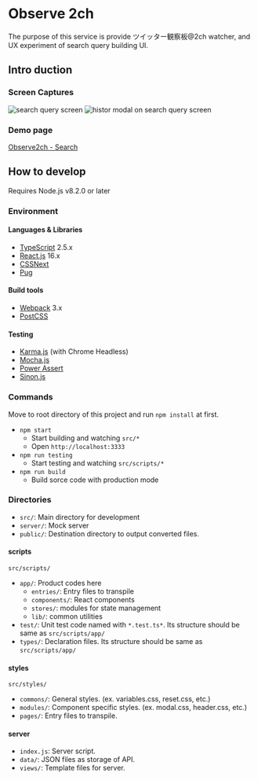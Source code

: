 Observe 2ch
==

The purpose of this service is provide ツイッター観察板@2ch watcher, and UX experiment of search query building UI.

Intro duction
--
### Screen Captures
![search query screen](https://gutchom.github.io/observe-2ch-client/assets/img/observe2ch_search_query.gif)
![histor modal on search query screen](https://gutchom.github.io/observe-2ch-client/assets/img/observe2ch_search_history.gif)

### Demo page
[Observe2ch - Search](https://gutchom.github.io/observe-2ch-client/)

How to develop
--
Requires Node.js v8.2.0 or later

### Environment
#### Languages & Libraries
- [TypeScript](http://typescriptlang.org) 2.5.x
- [React.js](http://reactjs.org) 16.x
- [CSSNext](http://cssnext.io)
- [Pug](http://pugjs.org)

#### Build tools
- [Webpack](http://webpack.js.org) 3.x
- [PostCSS](http://postcss.org)

#### Testing
- [Karma.js](http://karma-runner.github.io) (with Chrome Headless)
- [Mocha.js](http://mochajs.org)
- [Power Assert](https://github.com/power-assert-js/power-assert)
- [Sinon.js](http://sinonjs.org)

### Commands
Move to root directory of this project and run `npm install` at first.

- `npm start`
  - Start building and watching `src/*`
  - Open `http://localhost:3333`
- `npm run testing`
  - Start testing and watching `src/scripts/*`
- `npm run build`
  - Build sorce code with production mode

### Directories
- `src/`: Main directory for development
- `server/`: Mock server
- `public/`: Destination directory to output converted files.

#### scripts
`src/scripts/`
- `app/`: Product codes here
  - `entries/`: Entry files to transpile
  - `components/`: React components
  - `stores/`: modules for state management
  - `lib/`: common utilities
- `test/`: Unit test code named with `*.test.ts*`. Its structure should be same as `src/scripts/app/`
- `types/`: Declaration files. Its structure should be same as `src/scripts/app/`

#### styles
`src/styles/`
- `commons/`: General styles. (ex. variables.css, reset.css, etc.)
- `modules/`: Component specific styles. (ex. modal.css, header.css, etc.)
- `pages/`: Entry files to transpile.

#### server
- `index.js`: Server script.
- `data/`: JSON files as storage of API.
- `views/`: Template files for server.
